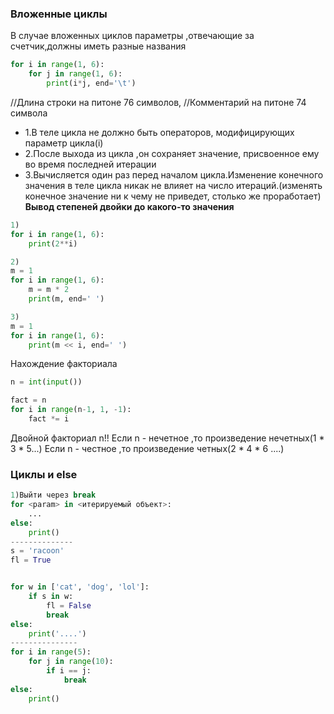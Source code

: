 ### Вложенные циклы
В случае вложенных циклов параметры ,отвечающие за счетчик,должны иметь разные названия
```python
for i in range(1, 6):
	for j in range(1, 6):
		print(i*j, end='\t')

```
//Длина строки на питоне 76 символов,
 //Комментарий на питоне 74 символа
- 1.В теле цикла не должно быть операторов, модифицирующих параметр цикла(i)
- 2.После выхода из цикла ,он сохраняет значение, присвоенное ему во время последней итерации
- 3.Вычисляется один раз перед началом цикла.Изменение конечного значения в теле цикла никак не влияет на число итераций.(изменять конечное значение ни к чему не приведет, столько же проработает)
**Вывод степеней двойки до какого-то значения**
```python
1)
for i in range(1, 6):
	print(2**i)

2)
m = 1
for i in range(1, 6):
	m = m * 2
	print(m, end=' ')

3)
m = 1
for i in range(1, 6):
	print(m << i, end=' ')
```
Нахождение факториала
```python
n = int(input())

fact = n
for i in range(n-1, 1, -1):
	fact *= i
```
Двойной факториал n!!
Если n -  нечетное ,то произведение нечетных(1 * 3 * 5...)
Если n - честное ,то произведение четных(2 * 4 * 6 ....)
### Циклы и else
```python
1)Выйти через break
for <param> in <итерируемый объект>:
	...
else:
	print()
--------------	
s = 'racoon'
fl = True


for w in ['cat', 'dog', 'lol']:
	if s in w:
		fl = False
		break
else:
	print('....')
---------------
for i in range(5):
	for j in range(10):
		if i == j:
			break
else:
	print()
```




